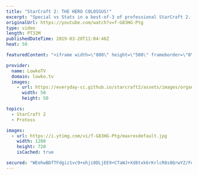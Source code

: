 ```yaml
---
title: "StarCraft 2: THE HERO COLOSSUS!"
excerpt: "Special vs Stats in a best-of-3 of professional StarCraft 2. Subscribe for more videos: http://lowko.tv/youtube 50+ Tactical Nukes: https://youtu.be/xKYulaEILB0  A really close series of Protoss vs Terran. Solid macro, tons of Marines and Marauders, a lucky Stasis Ward and some excellent Colossus micro."
originalUrl: https://youtube.com/watch?v=f-G83HG-Ptg
type: video
length: PT32M
publishedDateTime: 2019-03-28T11:04:46Z
heat: 50

featuredContent: "<iframe width=\"800\" height=\"500\" frameborder=\"0\" src=\"https://www.youtube.com/embed/f-G83HG-Ptg\" allow=\"accelerometer; autoplay; encrypted-media; gyroscope; picture-in-picture\" allowfullscreen></iframe>"

provider:
  name: LowkoTV
  domain: lowko.tv
  images:
    - url: https://everyday-cc.github.io/starcraft2/assets/images/organizations/lowko.tv-50x50.jpg
      width: 50
      height: 50

topics:
  - StarCraft 2
  - Protoss

images:
  - url: https://i.ytimg.com/vi/f-G83HG-Ptg/maxresdefault.jpg
    width: 1280
    height: 720
    isCached: true

secured: "WEehwBDfTFdgiz1vc9+ohji0DLjEE9+CTaWJ+Xd8txk6rKrlcR8s8QrwYZ/Fdhtu3/XHn/3XU3Wx3O7RyJURBQoB5ex03nPzZB00b0RcPb1aHQAoHcbsHT3lUNriG2blqY2KFo4izUC8E2NeoD8yqSLIX1XwQxdEiYuP/uY9QAZqzK4ondIeuI4uxV3RA78U0jH/L0pmO+aKxjJLNDojiWWGpotNtXWYaUS0yWfFm+jXHlUT1GZHyhnJAVWfyoHyxTX7EnIEBVBvuOb80k8S67XNKuoZlZgVoZVuDNy7j2pdQPUYUx+nHSY/yLK5hw/n4ZKxnXrrMp/0gNZmMSdg+scf8jX9LaY9ZIUSJSajN/CDs+vmb81gibISk5U4CEA/OBnCGe6IYi0oTloD0IhzVpP1Y6/vyGkb6yDAo14g19U=;Yf7a7YvQkYzfgvvYVYQv/g=="
---
```


